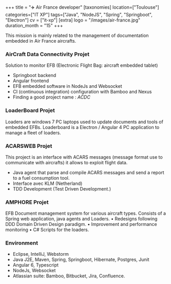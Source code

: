 +++
title = "✈️ Air France developer"
[taxonomies]
location=["Toulouse"]
categories=["IT XP"]
tags=["Java", "NodeJS", "Spring", "Springboot", "Electron"]
cv = ["it-xp"]
[extra]
logo = "/images/air-france.jpg"
duration_month = "15"
+++

This mission is mainly related to the management of documentation embedded in Air France aircrafts.

<!-- more -->

### AirCraft Data Connectivity Projet

Solution to monitor EFB (Electronic Flight Bag: aircraft embedded tablet)

- Springboot backend
- Angular frontend
- EFB embedded software in NodeJs and Websocket
- CI (continuous integration) configuration with Bamboo and Nexus
- Finding a good project name : _ACDC_

### LoaderBoard Projet

Loaders are windows 7 PC laptops used to update documents and tools of embedded EFBs. Loaderboard is a Electron / Angular 4 PC application to manage a fleet of loaders.

### ACARSWEB Projet

This project is an interface with ACARS messages (message format use to communicate with aircrafts) it allows to exploit flight data.

- Java agent that parse and compile ACARS messages and send a report to a fuel consumption tool.
- Interface avec KLM (Netherland)
- TDD Development (Test Driven Development.)

### AMPHORE Projet

EFB Document management system for various aircraft types. Consists of a Spring web application, java agents and Loaders.
• Redesigns following DDD Domain Driven Design paradigm.
• Improvement and performance monitoring
• C# Scripts for the loaders.

### Environment

- Eclipse, IntelliJ, Webstorm
- Java J2E, Maven, Spring, Springboot, Hibernate, Postgres, Junit
- Angular 6, Typescript
- NodeJs, Websocket
- Atlassian suite: Bamboo, Bitbucket, Jira, Confluence.
